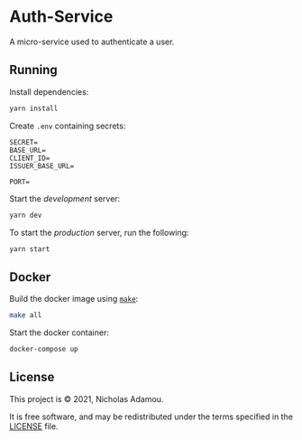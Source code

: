 # Auth-Service

A micro-service used to authenticate a user.

## Running

Install dependencies:

```bash
yarn install
```

Create `.env` containing secrets:

```text
SECRET=
BASE_URL=
CLIENT_ID=
ISSUER_BASE_URL=

PORT=
```

Start the _development_ server:

```bash
yarn dev
```

To start the _production_ server, run the following:

```bash
yarn start
```

## Docker

Build the docker image using [`make`](Makefile):

```bash
make all
```

Start the docker container:

```bash
docker-compose up
```

## License

This project  is © 2021, Nicholas Adamou.

It is free software, and may be redistributed under the terms specified in the [LICENSE] file.

[license]: LICENSE
